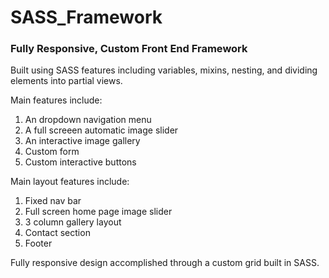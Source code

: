 # SASS_Framework

<h3>Fully Responsive, Custom Front End Framework</h3>

Built using SASS features including variables, mixins, nesting, and dividing elements into partial views.

Main features include:
1. An dropdown navigation menu
2. A full screeen automatic image slider
3. An interactive image gallery
4. Custom form
5. Custom interactive buttons

Main layout features include:
1. Fixed nav bar
2. Full screen home page image slider
3. 3 column gallery layout
4. Contact section
5. Footer

Fully responsive design accomplished through a custom grid built in SASS.


